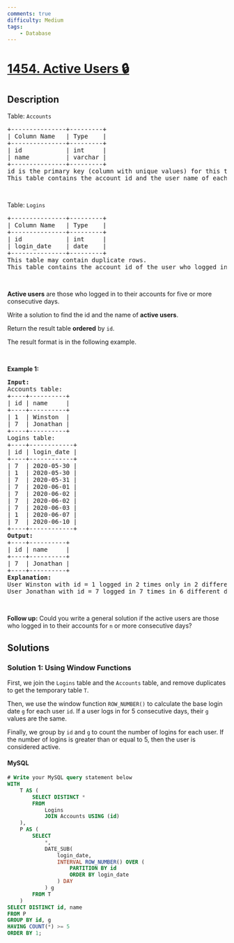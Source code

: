 ```yaml
---
comments: true
difficulty: Medium
tags:
    - Database
---
```


<!-- problem:start -->

# [1454. Active Users 🔒](https://leetcode.com/problems/active-users)

## Description

<!-- description:start -->

<p>Table: <code>Accounts</code></p>

<pre>
+---------------+---------+
| Column Name   | Type    |
+---------------+---------+
| id            | int     |
| name          | varchar |
+---------------+---------+
id is the primary key (column with unique values) for this table.
This table contains the account id and the user name of each account.
</pre>

<p>&nbsp;</p>

<p>Table: <code>Logins</code></p>

<pre>
+---------------+---------+
| Column Name   | Type    |
+---------------+---------+
| id            | int     |
| login_date    | date    |
+---------------+---------+
This table may contain duplicate rows.
This table contains the account id of the user who logged in and the login date. A user may log in multiple times in the day.
</pre>

<p>&nbsp;</p>

<p><strong>Active users</strong> are those who logged in to their accounts for five or more consecutive days.</p>

<p>Write a solution to find the id and the name of <strong>active users</strong>.</p>

<p>Return the result table <strong>ordered</strong> by <code>id</code>.</p>

<p>The result format is in the following example.</p>

<p>&nbsp;</p>
<p><strong class="example">Example 1:</strong></p>

<pre>
<strong>Input:</strong> 
Accounts table:
+----+----------+
| id | name     |
+----+----------+
| 1  | Winston  |
| 7  | Jonathan |
+----+----------+
Logins table:
+----+------------+
| id | login_date |
+----+------------+
| 7  | 2020-05-30 |
| 1  | 2020-05-30 |
| 7  | 2020-05-31 |
| 7  | 2020-06-01 |
| 7  | 2020-06-02 |
| 7  | 2020-06-02 |
| 7  | 2020-06-03 |
| 1  | 2020-06-07 |
| 7  | 2020-06-10 |
+----+------------+
<strong>Output:</strong> 
+----+----------+
| id | name     |
+----+----------+
| 7  | Jonathan |
+----+----------+
<strong>Explanation:</strong> 
User Winston with id = 1 logged in 2 times only in 2 different days, so, Winston is not an active user.
User Jonathan with id = 7 logged in 7 times in 6 different days, five of them were consecutive days, so, Jonathan is an active user.
</pre>

<p>&nbsp;</p>
<p><strong>Follow up:</strong> Could you write a general solution if the active users are those who logged in to their accounts for <code>n</code> or more consecutive days?</p>

<!-- description:end -->

## Solutions

<!-- solution:start -->

### Solution 1: Using Window Functions

First, we join the `Logins` table and the `Accounts` table, and remove duplicates to get the temporary table `T`.

Then, we use the window function `ROW_NUMBER()` to calculate the base login date `g` for each user `id`. If a user logs in for 5 consecutive days, their `g` values are the same.

Finally, we group by `id` and `g` to count the number of logins for each user. If the number of logins is greater than or equal to 5, then the user is considered active.

<!-- tabs:start -->

#### MySQL

```sql
# Write your MySQL query statement below
WITH
    T AS (
        SELECT DISTINCT *
        FROM
            Logins
            JOIN Accounts USING (id)
    ),
    P AS (
        SELECT
            *,
            DATE_SUB(
                login_date,
                INTERVAL ROW_NUMBER() OVER (
                    PARTITION BY id
                    ORDER BY login_date
                ) DAY
            ) g
        FROM T
    )
SELECT DISTINCT id, name
FROM P
GROUP BY id, g
HAVING COUNT(*) >= 5
ORDER BY 1;
```

<!-- tabs:end -->

<!-- solution:end -->

<!-- problem:end -->
